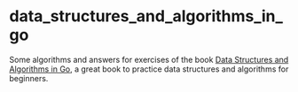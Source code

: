 # data_structures_and_algorithms_in_go
Some algorithms and answers for exercises of the book [Data Structures and Algorithms in Go](https://www.amazon.com/Data-Structures-Algorithms-Hemant-Jain/dp/1976503302/ref=sr_1_1?crid=2SYD06JK4A60J&keywords=data+structures+and+algorithms+in+go&qid=1558579422&s=gateway&sprefix=data+structures+and+algorithms+in+go%2Caps%2C466&sr=8-1), a great book to practice data structures and algorithms for beginners.
